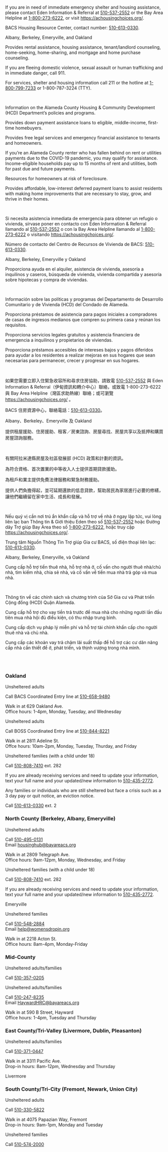 <RenderIf language="default">

  <InfoCardGrid title="Immediate Housing Assistance">
  <InfoCard title="211 Alameda County Resource Finder" externalHref="https://achousingchoices.org/">

  If you are in need of immediate emergency shelter and housing assistance, please contact Eden Information & Referral at [510-537-2552](tel:+1-510-537-2552) or the Bay Area Helpline at [1-800-273-6222](tel:+1-800-273-6222), or visit https://achousingchoices.org/.

  </InfoCard>

  <InfoCard title="Bay Area Community Services" externalHref="https://www.bayareacs.org/">

  BACS Housing Resource Center, contact number: [510-613-0330](tel:+1-510-613-0330).

  Albany, Berkeley, Emeryville, and Oakland

  </InfoCard>

  <InfoCard title="ECHO Housing" externalHref="https://www.echofairhousing.org/">

  Provides rental assistance, housing assistance, tenant/landlord counseling, home-seeking, home-sharing, and mortgage and home purchase counseling.

  </InfoCard>

  <InfoCard title="Alameda County Housing Resource Centers (HRC)">

  If you are fleeing domestic violence, sexual assault or human trafficking and in immediate danger, call 911.

  For services, shelter and housing information call 211 or the hotline at [1-800-799-7233](tel:+1-800-799-7233) or 1-800-787-3224 (TTY).
  </InfoCard>
  </InfoCardGrid>

  <br />

  <InfoCardGrid title="Housing & Community Development (HCD) Housing Programs">
  <InfoCard title="Housing & Community Development (HCD) Department" externalHref="https://www.acgov.org/cda/hcd/rhd/index.htm">
    
  Information on the Alameda County Housing & Community Development (HCD) Department’s policies and programs. 
    
  </InfoCard>

  <InfoCard title="AC Boost - Down Payment Loan Assistance Program" externalHref="https://www.acboost.org/">

  Provides down payment assistance loans to eligible, middle-income, first-time homebuyers.

  </InfoCard>

  <InfoCard title="AC Housing Secure - Anti-Displacement Program" externalHref="https://www.centrolegal.org/achousingsecure/">

  Provides free legal services and emergency financial assistance to tenants and homeowners.

  </InfoCard>

  <InfoCard title="AC Housing Secure - Emergency Rental Assistance Program" externalHref="https://www.ac-housingsecure.org/?fbclid=IwAR0186ykll8tKe-brqbLkMHiguYJQc0buUF1o6SjhXg_EKebR9fYSJs5hus">

  If you’re an Alameda County renter who has fallen behind on rent or utilities payments due to the COVID-19 pandemic, you may qualify for assistance. Income-eligible households pay up to 15 months of rent and utilities, both for past due and future payments.

  </InfoCard>

  <InfoCard title="AC Housing Secure - Homeowner Services" externalHref="https://www.ac-housingsecure.org/otherresources">

  Resources for homeowners at risk of foreclosure.

  </InfoCard>

  <InfoCard title="Renew AC - Housing Preservation Loan Program" externalHref="https://www.renewac.org/">

  Provides affordable, low-interest deferred payment loans to assist residents with making home improvements that are necessary to stay, grow, and thrive in their homes.

  </InfoCard>
  </InfoCardGrid>

  <br/>

  <InfoCardGrid title="Housing Authorities in Alameda County" subtitle="Public Housing Authorities (PHAs) typically oversee two programs that provide direct assistance to tenants: overseeing units of public housing, and administering the Section 8 Housing Choice Voucher program. However, some PHAs no longer manage public units, and the scale of these programs can also vary widely. Please contact your local PHA to find out how they may be of assistance to you.">
  <InfoCard title="Housing Authority County of Alameda" externalHref="http://www.haca.net/">
  </InfoCard>

  <InfoCard title="Berkeley Housing Authority" externalHref="https://www.cityofberkeley.info/bha/">
  </InfoCard>

  <InfoCard title="Housing Authority of the City of Alameda" externalHref="http://www.alamedahsg.org/">
  </InfoCard>

  <InfoCard title="Housing Authority of the City of Livermore" externalHref="https://livermoreha.org/index.html">
  </InfoCard>

  <InfoCard title="Oakland Housing Authority" externalHref="http://www.oakha.org/Pages/default.aspx">
  </InfoCard>
  </InfoCardGrid>

</RenderIf>

<RenderIf language="es">

  <InfoCardGrid title="Immediate Housing Assistance">
  <InfoCard title="211 Buscador de recursos del Condado de Alameda" externalHref="https://achousingchoices.org/">

  Si necesita asistencia inmediata de emergencia para obtener un refugio o vivienda, sírvase poner en contacto con Eden Information & Referral llamando al [510-537-2552](tel:+1-510-537-2552) o con la Bay Area Helpline llamando al [1-800-273-6222](tel:+1-800-273-6222) o visitando https://achousingchoices.org/.

  </InfoCard>

  <InfoCard title="Bay Area Community Services" externalHref="https://www.bayareacs.org/">

  Número de contacto del Centro de Recursos de Vivienda de BACS: [510-613-0330](tel:+1-510-613-0330).

  Albany, Berkeley, Emeryville y Oakland

  </InfoCard>

  <InfoCard title="ECHO Housing" externalHref="https://www.echofairhousing.org/">

  Proporciona ayuda en el alquiler, asistencia de vivienda, asesoría a inquilinos y caseros, búsqueda de vivienda, vivienda compartida y asesoría sobre hipotecas y compra de viviendas.

  </InfoCard>
  </InfoCardGrid>
  
  <br />

  <InfoCardGrid title="Programas de Vivienda y de Desarrollo Comunitario y de Vivienda (HCD) del Condado de Alameda">
  <InfoCard title="Departamento de Desarrollo Comunitario y de Vivienda (HCD) del Condado de Alameda" externalHref="https://www.acgov.org/cda/hcd/rhd/index.htm">
    
  Información sobre las políticas y programas del Departamento de Desarrollo Comunitario y de Vivienda (HCD) del Condado de Alameda. 
    
  </InfoCard>

  <InfoCard title="AC Boost - Programa de asistencia de préstamos para pagos iniciales del Condado de Alameda" externalHref="https://www.acboost.org/">

  Proporciona préstamos de asistencia para pagos iniciales a compradores de casas de ingresos medianos que compren su primera casa y reúnan los requisitos.

  </InfoCard>

  <InfoCard title="AC Housing Secure - Programa antidesplazamiento del Condado de Alameda" externalHref="https://www.centrolegal.org/achousingsecure/">

  Proporciona servicios legales gratuitos y asistencia financiera de emergencia a inquilinos y propietarios de viviendas.

  </InfoCard>

  <InfoCard title="Renew AC - Programa de préstamos para la preservación de la vivienda del Condado de Alameda" externalHref="https://www.renewac.org/">

  Proporciona préstamos accesibles de intereses bajos y pagos diferidos para ayudar a los residentes a realizar mejoras en sus hogares que sean necesarias para permanecer, crecer y progresar en sus hogares.

  </InfoCard>
  </InfoCardGrid>

  <br/>

  <InfoCardGrid title="Autoridades de Vivienda del Condado de Alameda" subtitle="Las Autoridades de Vivienda Pública (PHAs) generalmente supervisan dos programas que proporcionan asistencia directa a inquilinos: supervisando unidades de vivienda pública, y administrando el programa de Cupones Section 8 Housing Choice. Sin embargo, algunas PHA ya no administran viviendas públicas, y la escala de estos programas también puede variar ampliamente. Sírvase poner en contacto con su PHA local para informarse sobre cómo pueden ayudarle.">
  <InfoCard title="Autoridad de la vivienda del Condado de Alameda" externalHref="http://www.haca.net/">
  </InfoCard>

  <InfoCard title="Autoridad de la vivienda de Berkeley" externalHref="https://www.cityofberkeley.info/bha/">
  </InfoCard>

  <InfoCard title="Autoridad de la vivienda de la Ciudad de Alameda" externalHref="http://www.alamedahsg.org/">
  </InfoCard>

  <InfoCard title="Autoridad de la vivienda de la Ciudad de Livermore" externalHref="https://livermoreha.org/index.html">
  </InfoCard>

  <InfoCard title="Autoridad de la vivienda de Oakland" externalHref="http://www.oakha.org/Pages/default.aspx">
  </InfoCard>
  </InfoCardGrid>

</RenderIf>

<RenderIf language="zh">

  <InfoCardGrid title="Immediate Housing Assistance">
  <InfoCard title="211 阿拉米達縣資源搜尋工具" externalHref="https://achousingchoices.org/">

  如果您需要立即入住緊急收容所和尋求住房協助，請致電 [510-537-2552](tel:+1-510-537-2552) 與 Eden Information & Referral（伊甸資訊和轉介中心）聯絡，或致電 1-800-273-6222 與 Bay Area Helpline（灣區求助熱線）聯絡；或可瀏覽 https://achousingchoices.org/ 。

  </InfoCard>

  <InfoCard title="Bay Area Community Services" externalHref="https://www.bayareacs.org/">

  BACS 住房資源中心，聯絡電話：[510-613-0330](tel:+1-510-613-0330)。

  Albany、Berkeley、Emeryville 及 Oakland

  </InfoCard>

  <InfoCard title="ECHO Housing" externalHref="https://www.echofairhousing.org/">

  提供租屋援助、住房援助、租客／房東諮詢、房屋尋找、房屋共享以及抵押和購買房屋諮詢服務。

  </InfoCard>
  </InfoCardGrid>
  
  <br />

  <InfoCardGrid title="阿拉米達縣房屋及社區發展部 (HCD) 住房計劃">
  <InfoCard title="阿拉米達縣房屋及社區發展部 (HCD)" externalHref="https://www.acgov.org/cda/hcd/rhd/index.htm">
    
  有關阿拉米達縣房屋及社區發展部 (HCD) 政策和計劃的資訊。 
    
  </InfoCard>

  <InfoCard title="AC Boost - 阿拉米達縣首期貸款援助計劃" externalHref="https://www.acboost.org/">

  為符合資格、首次置業的中等收入人士提供首期貸款援助。

  </InfoCard>

  <InfoCard title="AC Housing Secure - 阿拉米達縣反被迫遷離計劃" externalHref="https://www.centrolegal.org/achousingsecure/">

  為租戶和業主提供免費法律服務和緊急財務援助。

  </InfoCard>

  <InfoCard title="Renew AC - 阿拉米達縣房屋維護貸款計劃" externalHref="https://www.renewac.org/">

  提供人們負擔得起，並可延期還款的低息貸款，幫助居民為家居進行必要的修繕，讓他們繼續留在家中生活、成長和發展。

  </InfoCard>
  </InfoCardGrid>

  <br/>

  <InfoCardGrid title="阿拉米逹縣內房屋管理局" subtitle="公共房屋管理局 (PHA) 通常監督直接幫助租戶的兩個計劃，即監督公營房屋單位以及管理 第 8 條款自選住房補助券計劃。不過，一些 PHA 已不再管理公營單位，而這些計劃的規模也可能相差很大。請聯絡您當地的 PHA，以了解他們可以協助您的方法。">
  <InfoCard title="阿拉米達縣房屋管理局" externalHref="http://www.haca.net/">
  </InfoCard>

  <InfoCard title="柏克萊市房屋管理局" externalHref="https://www.cityofberkeley.info/bha/">
  </InfoCard>

  <InfoCard title="阿拉米達市房屋管理局" externalHref="http://www.alamedahsg.org/">
  </InfoCard>

  <InfoCard title="利佛摩爾市房屋管理局" externalHref="https://livermoreha.org/index.html">
  </InfoCard>

  <InfoCard title="屋崙 (奧克蘭) 市房屋管理局" externalHref="http://www.oakha.org/Pages/default.aspx">
  </InfoCard>
  </InfoCardGrid>

</RenderIf>

<RenderIf language="vi">

  <InfoCardGrid title="Immediate Housing Assistance">
  <InfoCard title="211 Công cụ Tìm kiếm Nguồn Trợ giúp Quận Alameda" externalHref="https://achousingchoices.org/">

  Nếu quý vị cần nơi trú ẩn khẩn cấp và hỗ trợ về nhà ở ngay lập tức, vui lòng liên lạc ban Thông tin & Giới thiệu Eden theo số [510-537-2552](tel:+1-510-537-2552) hoặc Đường dây Trợ giúp Bay Area theo số [1-800-273-6222](tel:+1-800-273-6222), hoặc truy cập https://achousingchoices.org/.

  </InfoCard>

  <InfoCard title="Bay Area Community Services" externalHref="https://www.bayareacs.org/">

  Trung tâm Nguồn Thông Tin Trợ giúp Gia cư BACS, số điện thoại liên lạc: [510-613-0330](tel:+1-510-613-0330).

  Albany, Berkeley, Emeryville, và Oakland

  </InfoCard>

  <InfoCard title="ECHO Housing" externalHref="https://www.echofairhousing.org/">

  Cung cấp hỗ trợ tiền thuê nhà, hỗ trợ nhà ở, cố vấn cho người thuê nhà/chủ nhà, tìm kiếm nhà, chia sẻ nhà, và cố vấn về tiền mua nhà trả góp và mua nhà.

  </InfoCard>
  </InfoCardGrid>
  
  <br />

  <InfoCardGrid title="Sở Gia cư và Phát triển Cộng đồng (HCD) Quận Alameda">
  <InfoCard title="Sở Gia cư & Phát triển Cộng đồng (HCD) Quận Alameda " externalHref="https://www.acgov.org/cda/hcd/rhd/index.htm">
    
  Thông tin về các chính sách và chương trình của Sở Gia cư và Phát triển Cộng đồng (HCD) Quận Alameda. 
    
  </InfoCard>

  <InfoCard title="AC Boost - Chương trình Hỗ trợ Vay Tiền Trả trước của Quận Alameda" externalHref="https://www.acboost.org/">

  Cung cấp hỗ trợ cho vay tiền trả trước để mua nhà cho những người lần đầu tiên mua nhà hội đủ điều kiện, có thu nhập trung bình.

  </InfoCard>

  <InfoCard title="AC Housing Secure - Chương trình Ngăn Chuyển chỗ ở Bắt buộc của Quận Alameda" externalHref="https://www.centrolegal.org/achousingsecure/">

  Cung cấp dịch vụ pháp lý miễn phí và hỗ trợ tài chính khẩn cấp cho người thuê nhà và chủ nhà.

  </InfoCard>

  <InfoCard title="Renew AC - Chương trình Cho vay để Giữ Nhà ở của Quận Alameda" externalHref="https://www.renewac.org/">

  Cung cấp các khoản vay trả chậm lãi suất thấp để hỗ trợ các cư dân nâng cấp nhà cần thiết để ở, phát triển, và thịnh vượng trong nhà mình.

  </InfoCard>
  </InfoCardGrid>

  <br/>

  <InfoCardGrid title="Các cơ quan Quản lý Gia cư ở Quận Alameda" subtitle="Các Cơ quan Quản lý Gia cư Công cộng (PHA) thường giám sát hai chương trình cung cấp hỗ trợ trực tiếp cho người thuê nhà: giám sát các căn nhà cộng đồng, và điều hành chương trình Phiếu Chọn Nhà Mục 8 (Section 8). Tuy nhiên, một số PHA không còn quản lý các căn nhà cộng đồng, và quy mô của các chương trình này cũng có thể khác biệt lớn. Vui lòng liên lạc với PHA địa phương của quý vị để xem họ có thể giúp quý vị ra sao.">
  <InfoCard title="Cơ quan Gia cư Quận Alameda" externalHref="http://www.haca.net/">
  </InfoCard>

  <InfoCard title="Cơ Quan Gia Cư Berkeley" externalHref="https://www.cityofberkeley.info/bha/">
  </InfoCard>

  <InfoCard title="Cơ Quan Gia Cư Thành phố Alameda" externalHref="http://www.alamedahsg.org/">
  </InfoCard>

  <InfoCard title="Cơ Quan Gia Cư Thành phố Livermore" externalHref="https://livermoreha.org/index.html">
  </InfoCard>

  <InfoCard title="Cơ Quan Gia Cư Oakland" externalHref="http://www.oakha.org/Pages/default.aspx">
  </InfoCard>
  </InfoCardGrid>

</RenderIf>

<br />

<InfoCardGrid title="City and Region-Related Services">

  ### Oakland

</InfoCardGrid>

<section className="info-cards"><div className="info-cards__grid">
<InfoCard title="Bay Area Community Services - Downtown Oakland" externalHref="http://www.bayareacs.org/">

Unsheltered adults

Call BACS Coordinated Entry line at [510-658-9480](tel:+1-510-658-9480)

Walk in at 629 Oakland Ave.  
Office hours: 1-4pm, Monday, Tuesday, and Wednesday

</InfoCard>

<InfoCard title="Berkeley Housing Authority - West Oakland" externalHref="http://www.self-sufficiency.org/">

Unsheltered adults

Call BOSS Coordinated Entry line at [510-844-8221](tel:+1-510-844-8221)

Walk in at 2811 Adeline St.  
Offce hours: 10am-2pm, Monday, Tuesday, Thurday, and Friday

</InfoCard>

<InfoCard title="Family Front Door">

Unsheltered families (with a child under 18) 

Call [510-808-7410](tel:+1-510-808-7410) ext. 282 

If you are already receiving services and need to update your information, text your full name and your updated/new information to [510-435-2772](sms:+1-510-435-2772).

</InfoCard>

<InfoCard title="Keep Oakland Housed Program" externalHref="https://www.keepoaklandhoused.org">

Any families or individuals who are still sheltered but face a crisis such as a 3 day pay or quit notice, an eviction notice.

Call [510-613-0330](tel:+1-510-613-0330) ext. 2

</InfoCard>

</div></section>

### North County (Berkeley, Albany, Emeryville) 

<section className="info-cards"><div className="info-cards__grid">

<InfoCard title="Bay Area Community Services" externalHref="http://www.bayareacs.org/">

Unsheltered adults

Call [510-495-0131](tel:+1-510-495-0131)  
Email [housinghub@bayareacs.org](mailto:housinghub@bayareacs.org)

Walk in at 2809 Telegraph Ave.  
Office hours: 9am-12pm, Monday, Wednesday, and Friday

</InfoCard>

<InfoCard title="Family Front Door">

Unsheltered families (with a child under 18) 

Call [510-808-7410](tel:+1-510-808-7410) ext. 282 

If you are already receiving services and need to update your information, text your full name and your updated/new information to [510-435-2772](sms:+1-510-435-2772).

Emeryville

</InfoCard>

<InfoCard title="Women’s Daytime Drop-in Center" externalHref="https://www.womensdropin.org/">

Unsheltered families

Call [510-548-2884](tel:+1-510-548-2884)  
Email [help@womensdropin.org](mailto:help@womensdropin.org)

Walk in at 2218 Acton St.  
Office hours: 8am-4pm, Monday-Friday 

</InfoCard>

</div></section>

### Mid-County

<section className="info-cards"><div className="info-cards__grid">

<InfoCard title="Building Futures - West (San Leandro and Alameda)" externalHref="https://bfwc.org">

Unsheltered adults/families

Call [510-357-0205](tel:+1-510-357-0205)

</InfoCard>

<InfoCard title="Bay Area Community Services - East (Hayward and Unincorporated)" externalHref="http://www.bayareacs.org/">

Unsheltered adults/families

Call [510-247-8235](tel:510-247-8235)  
Email [HaywardHRC@bayareacs.org](mailto:HaywardHRC@bayareacs.org)

Walk in at 590 B Street, Hayward  
Office hours: 1-4pm, Tuesday and Thursday

</InfoCard>

</div></section>

### East County/Tri-Valley (Livermore, Dublin, Pleasanton)

<section className="info-cards"><div className="info-cards__grid">

<InfoCard title="Abode Services" externalHref="https://www.abodeservices.org/">

Unsheltered adults/families

Call [510-371-0447](tel:+1-510-371-0447)

Walk in at 3311 Pacific Ave.  
Drop-in hours: 8am-12pm, Wednesday and Thursday

Livermore

</InfoCard>

</div></section>

### South County/Tri-City (Fremont, Newark, Union City)

<section className="info-cards"><div className="info-cards__grid">

<InfoCard title="Abode Services" externalHref="https://www.abodeservices.org/">

Unsheltered adults

Call [510-330-5822](tel:+1-510-330-5822)

Walk in at 4075 Papazian Way, Fremont  
Drop-in hours: 9am-1pm, Monday and Tuesday

</InfoCard>

<InfoCard title="Fremont Family Resource Center" externalHref="https://www.fremont.gov/228/Family-Resource-Center">

Unsheltered families

Call [510-574-2000](tel:+1-510-574-2000)

</InfoCard>

</div></section>
